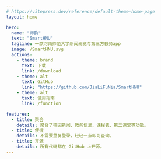 ```yaml
---
# https://vitepress.dev/reference/default-theme-home-page
layout: home

hero:
  name: "师韵"
  text: "SmartHNU"
  tagline: 一款河南师范大学新闻阅览与第三方教务app
  image: /SmartHNU.svg
  actions:
    - theme: brand
      text: 下载
      link: /download
    - theme: alt
      text: GitHub
      link: "https://github.com/JiaLiFuNia/SmartHNU"
    - theme: alt
      text: 使用指南
      link: /function

features:
  - title: 聚合
    details: 聚合了校园新闻、教务信息、课程表、第二课堂等功能。
  - title: 便捷
    details: 不需要重复登录，轻轻一点即可查询。
  - title: 开源
    details: 所有代码都在 GitHub 上开源。
---
```


